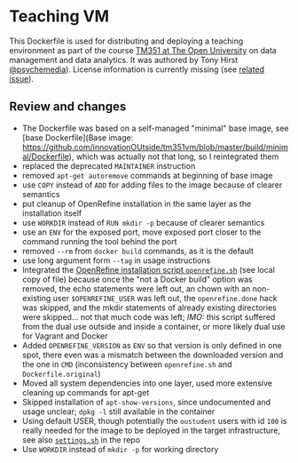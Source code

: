 # Teaching VM

This Dockerfile is used for distributing and deploying a teaching environment as part of the course [TM351 at The Open University](http://www.open.ac.uk/courses/modules/tm351) on data management and data analytics.
It was authored by Tony Hirst [@psychemedia](https://github.com/psychemedia)).
License information is currently missing (see [related issue](https://github.com/innovationOUtside/tm351vm/issues/30)).

## Review and changes

- The Dockerfile was based on a self-managed "minimal" base image, see [base Dockerfile](Base image: https://github.com/innovationOUtside/tm351vm/blob/master/build/minimal/Dockerfile), which was actually not that long, so I reintegrated them
- replaced the deprecated `MAINTAINER` instruction
- removed `apt-get autoremove` commands at beginning of base image
- use `COPY` instead of `ADD` for adding files to the image because of clearer semantics
- put cleanup of OpenRefine installation in the same layer as the installation itself
- use `WORKDIR` instead of `RUN mkdir -p` because of clearer semantics
- use an `ENV` for the exposed port, move exposed port closer to the command running the tool behind the port
- removed `--rm` from `docker build` commands, as it is the default
- use long argument form `--tag` in usage instructions
- Integrated the [OpenRefine installation script `openrefine.sh`](https://github.com/innovationOUtside/tm351vm/blob/master/build/openrefine/openrefine.sh) (see local copy of file) because once the "not a Docker build" option was removed, the echo statements were left out, an chown with an non-existing user `$OPENREFINE_USER` was left out, the `openrefine.done` hack was skipped, and the mkdir statements of already existing directories were skipped... not that much code was left; _IMO:_ this script suffered from the dual use outside and inside a container, or more likely dual use for Vagrant and Docker
- Added `OPENREFINE_VERSION` as `ENV` so that version is only defined in one spot, there even was a mismatch between the downloaded version and the one in `CMD` (inconsistency between `openrefine.sh` and `Dockerfile.original`)
- Moved all system dependencies into one layer, used more extensive cleaning up commands for apt-get
- Skipped installation of `apt-show-versions`, since undocumented and usage unclear; `dpkg -l` still available in the container
- Using default USER, though potentially the `oustudent` users with id `100` is really needed for the image to be deployed in the target infrastructure, see also [`settings.sh`](https://github.com/innovationOUtside/tm351vm/blob/master/build/base/settings.sh) in the repo
- Use `WORKDIR` instead of `mkdir -p` for working directory
